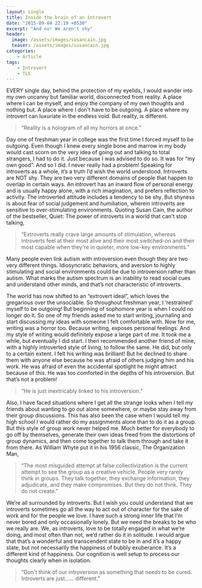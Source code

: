 ```yaml
---
layout: single
title: Inside the brain of an introvert
date: "2015-09-04 22:19 +0530"
excerpt: "And no! We aren't shy"
header:
  image: /assets/images/susancain.jpg
  teaser: /assets/images/susancain.jpg
categories:
    - Article
tags:
    - Introvert
    - TLS
---
```


EVERY single day, behind the protection of my eyelids, I would wander into my own uncanny but familiar world, disconnected from reality. A place where I can be myself, and enjoy the company of my own thoughts and nothing but. A place where I don’t have to be outgoing. A place where my introvert can luxuriate in the endless void. But reality, is different.

> “Reality is a hologram of all my horrors at once.”

Day one of freshman year in college was the first time I forced myself to be outgoing. Even though I knew every single bone and marrow in my body would cast scorn on the very idea of going out and talking to total strangers, I had to do it. Just because I was advised to do so. It was for “my own good”. And so I did. I never really had a problem! Speaking for introverts as a whole, it’s a truth I’d wish the world understood. Introverts are NOT shy. They are two very different domains of people that happen to overlap in certain ways. An introvert has an inward flow of personal energy and is usually happy alone, with a rich imagination, and prefers reflection to activity. The introverted attitude includes a tendency to be shy. But shyness is about fear of social judgement and humiliation, wherein introverts are sensitive to over-stimulating environments. Quoting Susan Cain, the author of the bestseller, Quiet: The power of introverts in a world that can't stop talking,

> “Extroverts really crave large amounts of stimulation, whereas introverts feel at their most alive and their most switched-on and their most capable when they're in quieter, more low-key environments.”

Many people even link autism with introversion even though they are two very different things. Idiosyncratic behaviors, and aversion to highly stimulating and social environments could be due to introversion rather than autism. What marks the autism spectrum is an inability to read social cues and understand other minds, and that’s not characteristic of introverts.

The world has now shifted to an “extrovert ideal”, which loves the gregarious over the unsociable. So throughout freshman year, I ‘restrained’ myself to be outgoing! But beginning of sophomore year is when I could no longer do it. So one of my friends asked me to start writing, journaling and start discussing my ideas with someone I felt comfortable with. Now for me, writing was a horror too. Because writing, exposes personal feelings. And my style of writing would definitely expose a large part of me. It took me a while, but eventually I did start. I then recommended another friend of mine, with a highly introverted style of living, to follow the same. He did, but only to a certain extent. I felt his writing was brilliant! But he declined to share them with anyone else because he was afraid of others judging him and his work. He was afraid of even the accidental spotlight he might attract because of this. He was too comforted in the depths of his introversion. But that’s not a problem!

> “He is just inextricably linked to his introversion.”

Also, I have faced situations where I get all the strange looks when I tell my friends about wanting to go out alone somewhere, or maybe stay away from their group discussions. This has also been the case when I would tell my high school I would rather do my assignments alone than to do it as a group. But this style of group work never helped me. Much better for everybody to go off by themselves, generate their own ideas freed from the distortions of group dynamics, and then come together to talk them through and take it from there. As William Whyte put it in his 1956 classic, The Organization Man,

> “The most misguided attempt at false collectivization is the current attempt to see the group as a creative vehicle. People very rarely think in groups. They talk together, they exchange information, they adjudicate, and they make compromises. But they do not think. They do not create.”

We’re all surrounded by introverts. But I wish you could understand that we introverts sometimes go all the way to act out of character for the sake of work and for the people we love.  I have such a strong inner life that I’m never bored and only occasionally lonely. But we need the breaks to be who we really are. We, as introverts, love to be totally engaged in what we’re doing, and most often than not, we’d rather do it in solitude. I would argue that that’s a wonderful and transcendent state to be in and it’s a happy state, but not necessarily the happiness of bubbly exuberance. It’s a different kind of happiness. Our cognition is well setup to process our thoughts clearly when in isolation.

> “Don't think of our introversion as something that needs to be cured. Introverts are just…… different.”
